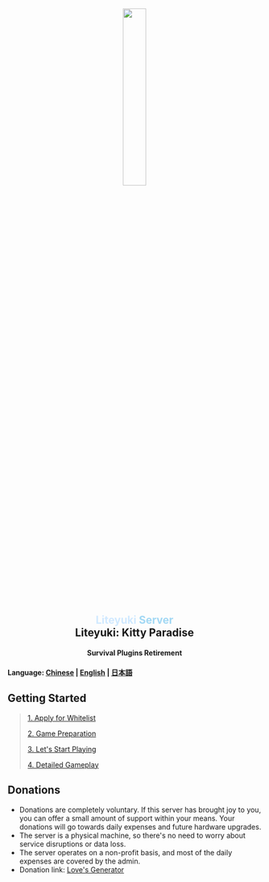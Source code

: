 <div align="center">
    <img src="https://nya.liteyuki.icu:803/meme/liteyuki_icon.png" style="width: 30%; margin-top: 10%;">
</div>

<div align="center">
    <h2>
        <font color="#d0e9ff">Liteyuki</font>
        <font color="#a2d8f4">Server</font><br>
        Liteyuki: Kitty Paradise
    </h2>
</div>

<div align="center">
    <h4>Survival Plugins Retirement</h4>
</div>

#### Language: [Chinese](README.md) | [English](README_EN.md) | [日本語](README_JP.md)

## Getting Started

> [1. Apply for Whitelist](step/1.md)
> 
> [2. Game Preparation](step/2.md)
> 
> [3. Let's Start Playing](step/3.md)
> 
> [4. Detailed Gameplay](step/4.md)

## Donations
- Donations are completely voluntary. If this server has brought joy to you, you can offer a small amount of support within your means. Your donations will go towards daily expenses and future hardware upgrades.
- The server is a physical machine, so there's no need to worry about service disruptions or data loss.
- The server operates on a non-profit basis, and most of the daily expenses are covered by the admin.
- Donation link: [Love's Generator](https://afdian.net/a/snowykami)
